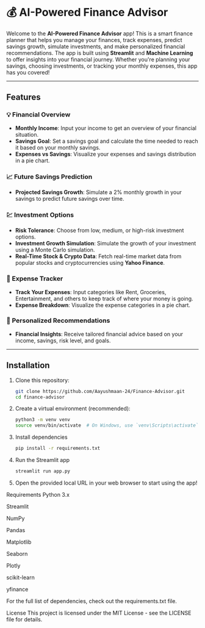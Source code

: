 # 💰 AI-Powered Finance Advisor

Welcome to the **AI-Powered Finance Advisor** app! This is a smart finance planner that helps you manage your finances, track expenses, predict savings growth, simulate investments, and make personalized financial recommendations. The app is built using **Streamlit** and **Machine Learning** to offer insights into your financial journey. Whether you're planning your savings, choosing investments, or tracking your monthly expenses, this app has you covered!

---

## Features

### 💡 Financial Overview
- **Monthly Income**: Input your income to get an overview of your financial situation.
- **Savings Goal**: Set a savings goal and calculate the time needed to reach it based on your monthly savings.
- **Expenses vs Savings**: Visualize your expenses and savings distribution in a pie chart.

### 📈 Future Savings Prediction
- **Projected Savings Growth**: Simulate a 2% monthly growth in your savings to predict future savings over time.

### 💹 Investment Options
- **Risk Tolerance**: Choose from low, medium, or high-risk investment options.
- **Investment Growth Simulation**: Simulate the growth of your investment using a Monte Carlo simulation.
- **Real-Time Stock & Crypto Data**: Fetch real-time market data from popular stocks and cryptocurrencies using **Yahoo Finance**.

### 🧾 Expense Tracker
- **Track Your Expenses**: Input categories like Rent, Groceries, Entertainment, and others to keep track of where your money is going.
- **Expense Breakdown**: Visualize the expense categories in a pie chart.

### 🚀 Personalized Recommendations
- **Financial Insights**: Receive tailored financial advice based on your income, savings, risk level, and goals.

---

## Installation

1. Clone this repository:
   ```bash
   git clone https://github.com/Aayushmaan-24/Finance-Advisor.git
   cd finance-advisor

2. Create a virtual environment (recommended):
    ```bash
    python3 -m venv venv
    source venv/bin/activate  # On Windows, use `venv\Scripts\activate`

3. Install dependencies
    ```bash
    pip install -r requirements.txt

4. Run the Streamlit app
    ```bash
    streamlit run app.py

5. Open the provided local URL in your web browser to start using the app!


Requirements
Python 3.x

Streamlit

NumPy

Pandas

Matplotlib

Seaborn

Plotly

scikit-learn

yfinance

For the full list of dependencies, check out the requirements.txt file.

License
This project is licensed under the MIT License - see the LICENSE file for details.